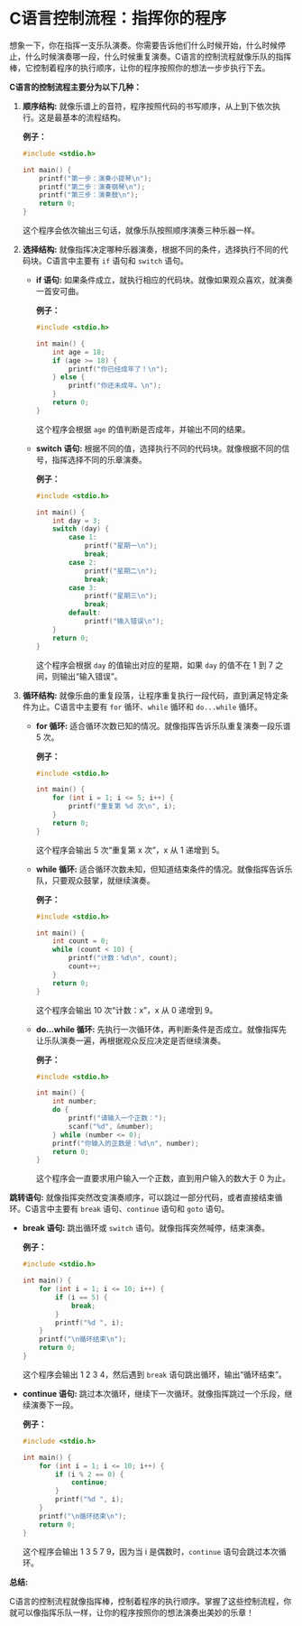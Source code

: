 # C语言控制流程：指挥你的程序

想象一下，你在指挥一支乐队演奏。你需要告诉他们什么时候开始，什么时候停止，什么时候演奏哪一段，什么时候重复演奏。C语言的控制流程就像乐队的指挥棒，它控制着程序的执行顺序，让你的程序按照你的想法一步步执行下去。

**C语言的控制流程主要分为以下几种：**

1. **顺序结构:**  就像乐谱上的音符，程序按照代码的书写顺序，从上到下依次执行。这是最基本的流程结构。

   **例子：**
   ```c
   #include <stdio.h>

   int main() {
       printf("第一步：演奏小提琴\n");
       printf("第二步：演奏钢琴\n");
       printf("第三步：演奏鼓\n");
       return 0;
   }
   ```
   这个程序会依次输出三句话，就像乐队按照顺序演奏三种乐器一样。

2. **选择结构:**  就像指挥决定哪种乐器演奏，根据不同的条件，选择执行不同的代码块。C语言中主要有 `if` 语句和 `switch` 语句。

   * **if 语句:**  如果条件成立，就执行相应的代码块。就像如果观众喜欢，就演奏一首安可曲。

     **例子：**
     ```c
     #include <stdio.h>

     int main() {
         int age = 18;
         if (age >= 18) {
             printf("你已经成年了！\n");
         } else {
             printf("你还未成年。\n");
         }
         return 0;
     }
     ```
     这个程序会根据 `age` 的值判断是否成年，并输出不同的结果。

   * **switch 语句:**  根据不同的值，选择执行不同的代码块。就像根据不同的信号，指挥选择不同的乐章演奏。

     **例子：**
     ```c
     #include <stdio.h>

     int main() {
         int day = 3;
         switch (day) {
             case 1:
                 printf("星期一\n");
                 break;
             case 2:
                 printf("星期二\n");
                 break;
             case 3:
                 printf("星期三\n");
                 break;
             default:
                 printf("输入错误\n");
         }
         return 0;
     }
     ```
     这个程序会根据 `day` 的值输出对应的星期，如果 `day` 的值不在 1 到 7 之间，则输出“输入错误”。

3. **循环结构:**  就像乐曲的重复段落，让程序重复执行一段代码，直到满足特定条件为止。C语言中主要有 `for` 循环、`while` 循环和 `do...while` 循环。

   * **for 循环:**  适合循环次数已知的情况。就像指挥告诉乐队重复演奏一段乐谱 5 次。

     **例子：**
     ```c
     #include <stdio.h>

     int main() {
         for (int i = 1; i <= 5; i++) {
             printf("重复第 %d 次\n", i);
         }
         return 0;
     }
     ```
     这个程序会输出 5 次“重复第 x 次”，x 从 1 递增到 5。

   * **while 循环:**  适合循环次数未知，但知道结束条件的情况。就像指挥告诉乐队，只要观众鼓掌，就继续演奏。

     **例子：**
     ```c
     #include <stdio.h>

     int main() {
         int count = 0;
         while (count < 10) {
             printf("计数：%d\n", count);
             count++;
         }
         return 0;
     }
     ```
     这个程序会输出 10 次“计数：x”，x 从 0 递增到 9。

   * **do...while 循环:**  先执行一次循环体，再判断条件是否成立。就像指挥先让乐队演奏一遍，再根据观众反应决定是否继续演奏。

     **例子：**
     ```c
     #include <stdio.h>

     int main() {
         int number;
         do {
             printf("请输入一个正数：");
             scanf("%d", &number);
         } while (number <= 0);
         printf("你输入的正数是：%d\n", number);
         return 0;
     }
     ```
     这个程序会一直要求用户输入一个正数，直到用户输入的数大于 0 为止。


**跳转语句:**  就像指挥突然改变演奏顺序，可以跳过一部分代码，或者直接结束循环。C语言中主要有 `break` 语句、`continue` 语句和 `goto` 语句。

   * **break 语句:**  跳出循环或 `switch` 语句。就像指挥突然喊停，结束演奏。

     **例子：**
     ```c
     #include <stdio.h>

     int main() {
         for (int i = 1; i <= 10; i++) {
             if (i == 5) {
                 break;
             }
             printf("%d ", i);
         }
         printf("\n循环结束\n");
         return 0;
     }
     ```
     这个程序会输出 1 2 3 4，然后遇到 `break` 语句跳出循环，输出“循环结束”。

   * **continue 语句:**  跳过本次循环，继续下一次循环。就像指挥跳过一个乐段，继续演奏下一段。

     **例子：**
     ```c
     #include <stdio.h>

     int main() {
         for (int i = 1; i <= 10; i++) {
             if (i % 2 == 0) {
                 continue;
             }
             printf("%d ", i);
         }
         printf("\n循环结束\n");
         return 0;
     }
     ```
     这个程序会输出 1 3 5 7 9，因为当 i 是偶数时，`continue` 语句会跳过本次循环。


**总结:**

C语言的控制流程就像指挥棒，控制着程序的执行顺序。掌握了这些控制流程，你就可以像指挥乐队一样，让你的程序按照你的想法演奏出美妙的乐章！
